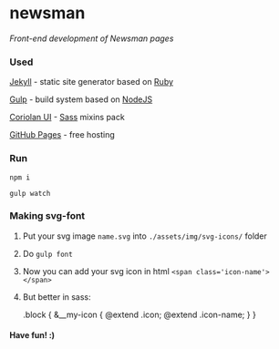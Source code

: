 # newsman

_Front-end development of Newsman pages_

### Used

[Jekyll](https://jekyllrb.com/) - static site generator based on [Ruby](https://www.ruby-lang.org/)

[Gulp](http://gulpjs.com/) - build system based on [NodeJS](https://nodejs.org/)

[Coriolan UI](https://coriolan-ui.github.io/) - [Sass](http://sass-lang.com/) mixins pack

[GitHub Pages](https://pages.github.com/) - free hosting

### Run

`npm i`

`gulp watch`

### Making svg-font

1) Put your svg image `name.svg` into `./assets/img/svg-icons/` folder

2) Do `gulp font`

3) Now you can add your svg icon in html `<span class='icon-name'></span>`

4) But better in sass:

    .block {
        &__my-icon {
            @extend .icon;
            @extend .icon-name;
        }
    }

#### Have fun! :)
